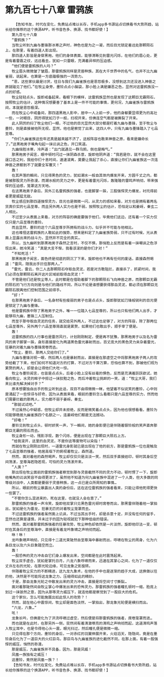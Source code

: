 # 第九百七十八章 雷鸦族
        【告知书友，时代在变化，免费站点难以长存，手机app多书源站点切换看书大势所趋，站长给你推荐的这个换源APP，听书音色多、换源、找书都好使！】
       第九百七十八章
       “雷鸦族？”
       当牧尘听到九幽与墨锋那冰寒之声时，神色也是为之一凝，而后目光锁定着远处那颗陨石上，在那里，有着四道人影出现。
       那四道人影皆是身穿黑袍，他们的身体表面，能够清晰见到雷光闪烁，在他们的眉心处，更是有着雷霆之纹，远远看去，犹如一只雷眼，充满着异样的压迫感。
       “他们便是雷鸦族的人吗？”
       牧尘眉头微微皱了皱眉，那雷鸦族同样是灵兽种族，其在大千世界中的名气，也并不比九幽雀弱，说起来，也算是一方底蕴极强的一流势力。
       “恩，这些家伙最是讨厌，往日与我们九幽雀族也是恩怨极多，没想到这次还没进入神兽之原就碰见了他们。”在牧尘身旁，墨铃点点小脑袋，那小脸上满是嫌恶之色，显然对这雷鸦族没一点的好感。
       牧尘轻轻点头，旋即戒备起来，看眼下的模样，这雷鸦族显然也是发现了这颗巨无霸陨石，按照牧尘的估计，这种情况想要善了基本上是一件不可能的事情，更何况，九幽雀族与雷鸦族间，本就是恩怨极深。
       而在牧尘心中戒备间，那四道黑袍人影中，居中一人上前一步，他的身躯要显得更为的高壮一些，一对眼目，阴厉得犹如刀子一般，扫视开来，仿佛连空气都是被撕裂了开来。
       此人阴厉的扫了牧尘他们一眼，不过他的目光显然大部分都是盯着九幽与墨锋，至于牧尘与墨铃，则是直接被他所无视，显然，他也是察觉了出来，这四人中，只有九幽与墨锋踏入了七品至尊。
       “你们九幽雀族这些年还真是越来越不济了，这般阵容也敢来神兽之原，看来是嫌命长了。”这黑袍男子嘴角勾起一抹讥讽之色，开口笑道。
       九幽俏脸冰寒，冷声道：“出门就遇见一群乌鸦，倒也是晦气。”
       那黑袍男子闻言，眼中顿时闪过一抹阴森杀意，旋即他阴声道：“我若是你，就不会在这里逞口舌之利，我给你们十息时间，速速滚离，莫要让我起了杀心，直接让你们九幽雀族这一次连神兽之原都到不了就要全军覆灭！”
       轰！
       在其声落的瞬间，只见得黑色的灵力，犹如潮水一般自其体内爆发开来，方圆千丈之内，都是被那股灵力所弥漫，而潮水般的灵力之中，更是有着雷光闪烁，轰隆隆的雷鸣声响彻，带来强悍的压迫感，笼罩这方天地。
       在这黑袍男子身后，另外三名雷鸦族的强者，也是脚掌一跺，三股强悍灵力爆发，衬托得前者更是威猛无敌。
       牧尘感应到那四道强悍灵力，目光也是微微一闪，从灵力的感知来看，对方也是拥有着两名货真价实的七品至尊，而且另外两人实力也是不弱，按照牧尘的估计，恐怕足以和姜岈，秦玄二人相比。
       不过至少从表面上来看，对方的阵容的确是要强于他们，毕竟他们这边，还有着一个实力仅仅只是六品至尊的墨铃。
       而且显然，墨铃的这个六品至尊岁所拥有的战斗力，似乎并不可能与他相比。
       这也难怪这雷鸦族的人敢如此的强势，想来是料定了九幽雀族势弱，只不过有时候，光从表面上显露出来的战斗力，显然并不完全的真实…
       所以，当九幽听到那黑袍男子森然之言时，不仅不惧，那俏脸上反而是有着一抹嘲讽之色浮现出来，她冷笑道：“真是大言不惭，我看该滚的是你们才对！”
       “不知死活！”
       那黑袍男子闻言，面色终是彻底的阴沉了下来，旋即他也不再有任何的废话，直接森然喝道：“雷风，随我出手拦住那两人。”
       “雷光，雷云，你二人去那颗陨石夺取血灵泥，若是对方敢阻拦，直接杀了，抓紧时间，我们必须在那颗陨石离开这片区域前取得血灵泥！”
       不管是他们还是牧尘等人，此时都是在借助着脚下的那颗陨石飞向神兽之原，而那颗巨无霸的陨石的飞行方向则是与他们的路线不同，所以不论是谁想要获得那血灵泥，都必须在那颗巨无霸陨石脱离他们控制范围之前得手。
       “好！”
       在那黑袍男子身后，一名身材有些瘦弱的男子也是点点头，旋即那犹如刀锋般锐利的目光便是锁定了九幽与墨锋。
       他是雷鸦族中除了黑袍男子之外，唯一一位踏入七品至尊的，所以也只有他们两人出手，才能够将九幽，墨锋二人压制住。
       而至于那夺取血灵泥的任务，就交给另外两人，不过这也足够了，对方的阵容，除了那两位七品至尊外，另外两个六品至尊简直就是累赘，如果他们也敢出手，顺手宰了便是。
       轰！
       这雷鸦族的四人行事也是雷厉风行，计划刚刚制定，便是再不犹豫，那黑袍男子以及名为雷风的男子脚掌一跺，身形直接是化为两道黑色雷光暴射而出，百丈庞大的黑色灵力夹杂着雷光，狂暴的对着九幽与墨锋席卷而去。
       “牧尘，墨铃，那两人交给你们了。”
       九幽与墨锋对视一眼，然后两人也是暴射而出，直接是在那虚空之中将那黑袍男子两人的攻势给截了下来，他们如何不知道对方的打算，不过对方千算万算，恐怕也算不到，那被他们视为累赘的两人，却是会让得他们大吃一惊。
       牧尘与墨铃闻言，也皆是点点头，后者小脸上没有丝毫的惧色，反而是充满着跃跃欲试，她看向牧尘，水灵的眸子中掠过一抹狡黠之色，而后冲着牧尘挑衅的一笑，道：“牧尘大哥，我们来比谁先解决掉对手？”
       原本想要独自出手的牧尘听到此话，双目不由得微微一眯，他望着不似说笑的墨铃，心中则是涌起了一些惊讶与好奇，因为从表面来看，眼前的墨铃怎么看都只是六品至尊的实力，然而他们需要拦截的那两人，实力都不弱于姜岈，秦玄。
       “那就试试吧。”
       不过虽然心中疑惑，但牧尘却并未拒绝，反而是微笑着点点头，因为他也很想看看，墨铃为何能够稳居九幽雀族四个名额之一，连姜岈他们都是无法撼动。
       “好嘞！”
       墨铃见到牧尘点头，顿时娇笑一声，下一瞬间，她的身影便已是伴随着银铃般的笑声直奔那颗巨无霸的陨石而去。
       牧尘身形一动，残影浮现，数个闪烁，便是出现在了那颗巨大陨石上方。
       “给我滚开，这里的血灵泥，不是你这等废物可以染指！”
       而就在牧尘刚刚出现时，一道雷光身影就已是出现在了他的前方，那是雷鸦族一位也是触及了七品至尊的强者，他居高临下的俯视着牧尘，森然道。
       然而，面对着他的森然喝声，牧尘却仅仅只是淡淡一笑，然后双手直接结印，顿时其身后空间荡漾，至尊海若隐若现，可怕的灵力荡漾开来。
       “人类？”
       那出现在牧尘面前的雷鸦族强者察觉到那与灵兽截然不同的灵力不动，顿时愣了一下，旋即他嘴角的讥讽笑容不由得更浓了，虽然他不知道为何九幽雀族中混进了一个人类，但大多数的同等级对战中，人类都是要弱于灵兽种族，这一点已是众所周知的事情…
       所以，眼前的牧尘暴露出人类的身份后，这在这位雷鸦族的强者看来，只能让得他死得更快一些罢了。
       “不管你怎么混进来的，死在这里，也就没人会在意了。”
       那雷鸦族的强者一声冷笑，旋即他双掌只见黑色雷光顿时席卷而出，那黑雷伴随着他一掌拍出，犹如是化为雷龙，狂暴无匹的对着牧尘笼罩而去。
       不过这雷鸦族的强者虽然面上讥讽，不过当其出手时，却是杀意十足，并没有任何的留手，显然也还算是谨慎，并未过于的因为轻视就犯下那种低级的错误。
       然而，面对着那雷鸦族强者的狂暴攻势，牧尘神色却依然是一片淡然，旋即他印法一变，顿时在其身后的至尊海中，直接是有着龙吟象啸之声响彻而起。
       咻！咻！
       龙吟象啸声响彻，只见得十二道光束陡然自至尊海中暴射而出，呼啸在牧尘的周身，化为六条巨龙以及六头巨象踏空而立。
       轰！
       一股恐怖的灵力冲击自它们身上爆发出来，空间都是在此时震荡起来。
       牧尘双手虚合，犹如是掌托日月，六龙六象呼啸而来，迅速在其掌心之间，化为了一道仅仅丈许左右的光轮，在那光轮边缘，可见龙象之影旋转。
       伴随着牧尘实力的不断精进，这九龙九象术，在他的手中也是逐渐的趋于大成，这换做以往的他，决然是不可能将这龙象之力，压缩得如此的精妙。
       于是，那自龙象光轮之中散发出来的灵力冲击，直接是将空间寸寸撕裂…
       面对着那陡然间自牧尘掌心中爆发出来的恐怖灵力，那雷鸦族的强者瞳孔顿时一缩，脸庞上划过一抹骇然之意，因为从那等灵力威压下，就连他都是察觉到了一股巨大的危机。
       这个家伙，怎么可能施展出如此惊人的攻势？！
       然而，就在他心中震惊间，牧尘却是面色淡然，一掌拍出，那龙象光轮便是横扫而出。
       “六龙，六象…”
       吼！
       龙象长吟，仿佛是化为了洪流呼啸过虚空，然后便是将那雷鸦族的强者，席卷笼罩而进…
       而也就是在此时，在那另外一侧，突然间有着清澈嘹亮的清鸣之声响彻而起，这道清鸣声落入牧尘耳中，也是令得他心头一震，眼光扫过，然后瞳孔便是微微一缩。
       只见得在那个方向，墨铃的身后，一对赤红的羽翼伸展开来，火焰滔天，隐隐间，竟是在墨铃身后化为了一道巨大的火红巨鸟，那巨鸟与九幽雀族的进化截然不同，在那上面，有着一股强悍的威压，悄然的弥漫。
       那是威压，九幽雀族并不具备，因为，那是凤威！
       凤凰一族独有之威压！
       这墨铃，竟然是凤凰一族？！
       【告知书友，时代在变化，免费站点难以长存，手机app多书源站点切换看书大势所趋，站长给你推荐的这个换源APP，听书音色多、换源、找书都好使！】
